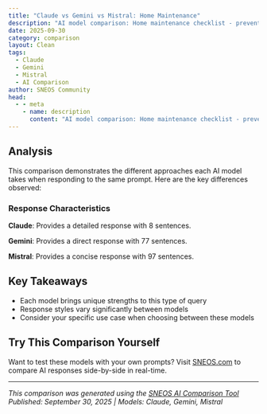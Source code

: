 ```yaml
---
title: "Claude vs Gemini vs Mistral: Home Maintenance"
description: "AI model comparison: Home maintenance checklist - prevent costly repairs..."
date: 2025-09-30
category: comparison
layout: Clean
tags:
  - Claude
  - Gemini
  - Mistral
  - AI Comparison
author: SNEOS Community
head:
  - - meta
    - name: description
      content: "AI model comparison: Home maintenance checklist - prevent costly repairs..."
---
```


<ChatComparison
  title="Claude vs Gemini vs Mistral: Home Maintenance"
  prompt="Home maintenance checklist - prevent costly repairs"
  :responses='{
    "Claude": "# Home Maintenance Checklist: Prevent Costly Repairs\n\n## Monthly Tasks\n\n### Interior\n- [ ] Test smoke and carbon monoxide detectors\n- [ ] Check and replace HVAC filters\n- [ ] Run water in unused drains to prevent trap drying\n- [ ] Test GFCI outlets (bathroom, kitchen, outdoor)\n- [ ] Check for water leaks under sinks and around toilets\n\n### Exterior\n- [ ] Walk around property checking for damage\n- [ ] Clear debris from gutters and downspouts\n- [ ] Trim vegetation away from house (3-foot clearance)\n\n## Seasonal Tasks\n\n### Spring\n- [ ] **HVAC**: Schedule professional tune-up for AC\n- [ ] **Roof**: Inspect for loose/damaged shingles, flashing\n- [ ] **Gutters**: Deep clean and check for proper drainage\n- [ ] **Exterior**: Power wash siding, deck, walkways\n- [ ] **Landscaping**: Check grading slopes away from foundation\n- [ ] **Windows**: Inspect caulking and weatherstripping\n\n### Summer\n- [ ] **Plumbing**: Check outdoor spigots and irrigation\n- [ ] **Deck/Patio**: Inspect and reseal wood surfaces\n- [ ] **Driveway**: Fill cracks before they expand\n- [ ] **Attic**: Check insulation and ventilation\n\n### Fall\n- [ ] **HVAC**: Schedule furnace inspection and cleaning\n- [ ] **Chimney**: Professional inspection and cleaning\n- [ ] **Gutters**: Final cleaning before winter\n- [ ] **Weatherization**: Seal gaps, install storm windows\n- [ ] **Outdoor water**: Drain and shut off exterior lines\n- [ ] **Trees**: Trim branches near house/power lines\n\n### Winter\n- [ ] **Ice dams**: Keep gutters clear, ensure proper attic ventilation\n- [ ] **Pipes**: Insulate exposed plumbing\n- [ ] **Heating**: Monitor system performance\n- [ ] **Interior**: Check for drafts and moisture issues\n\n## Annual Tasks\n\n### Major Systems\n- [ ] **Water heater**: Flush tank and check anode rod\n- [ ] **Septic system**: Professional inspection (every 1-3 years)\n- [ ] **Well water**: Test water quality\n- [ ] **Electrical**: Have panel inspected by electrician\n- [ ] **Foundation**: Check for cracks, settling, moisture\n\n### Preventive Maintenance\n- [ ] **Caulking**: Refresh around windows, doors, tubs\n- [ ] **Paint touch-ups**: Address chips before moisture enters\n- [ ] **Appliance maintenance**: Clean dryer vents, refrigerator coils\n- [ ] **Garage door**: Lubricate hardware, test safety features\n\n## High-Priority Items (Address Immediately)\n\n### Water Issues\n- Roof leaks or missing shingles\n- Foundation cracks or water intrusion\n- Plumbing leaks or water damage\n- Poor drainage around foundation\n\n### Safety Hazards\n- Electrical issues (flickering, outlets not working)\n- Gas leaks or carbon monoxide concerns\n- Structural damage or sagging\n- Fire hazards (damaged wiring, blocked vents)\n\n## Money-Saving Tips\n\n1. **DIY what you can**: Basic caulking, filter changes, minor repairs\n2. **Buy quality materials**: Spend more upfront for longer-lasting results\n3. **Keep maintenance records**: Helps with warranty claims and resale\n4. **Address small problems quickly**: A $20 caulk job can prevent $2,000 in water damage\n5. **Seasonal shopping**: Buy maintenance supplies during off-season sales\n\n## When to Call Professionals\n\n- Electrical work beyond basic outlet replacement\n- Major plumbing repairs\n- Roof work above single-story height\n- HVAC system repairs\n- Structural issues\n- Anything you\u0027re not comfortable doing safely\n\n## Estimated Cost Prevention\n\nRegular maintenance typically costs 1-3% of home value annually but can prevent repairs costing 5-10% of home value. A $200 annual HVAC tune-up can prevent a $5,000\u002B system replacement.\n\n**Pro tip**: Create a home maintenance fund of $1-2 per square foot of your home annually for repairs and maintenance.",
    "Gemini": "Okay, here\u0027s a comprehensive home maintenance checklist to help you prevent costly repairs, broken down by frequency and category:\n\n**I.  Monthly Tasks:**\n\n*   **HVAC System:**\n    *   **Air Filters:** Check and replace or clean air filters.  Dirty filters reduce efficiency and can damage the HVAC system.\n*   **Plumbing:**\n    *   **Check Faucets and Toilets:** Look for leaks and drips.  Even small leaks can waste a lot of water and lead to larger problems.\n    *   **Run Water in Infrequently Used Drains:**  Run water down drains in guest bathrooms, basement sinks, etc., to keep the traps full and prevent sewer gas from entering the house.\n*   **Appliances:**\n    *   **Garbage Disposal:** Run with cold water and ice cubes to clean and sharpen the blades.\n*   **Safety:**\n    *   **Smoke Detectors \u0026 Carbon Monoxide Detectors:** Test all smoke and carbon monoxide detectors.  Replace batteries as needed (or per manufacturer instructions).\n*   **Exterior:**\n    *   **Walk around the perimeter:** check for any new cracks, damage to the foundation, or issues with the siding.\n\n**II. Quarterly Tasks (Every 3 Months):**\n\n*   **HVAC System:**\n    *   **Inspect Outdoor HVAC Unit:**  Clear away any debris (leaves, branches, etc.) from around the unit.\n*   **Plumbing:**\n    *   **Check Water Heater:** Inspect for leaks, corrosion, or sediment buildup.  Consider flushing the water heater according to manufacturer\u0027s instructions to remove sediment.\n*   **Appliances:**\n    *   **Refrigerator Coils:** Clean refrigerator coils (usually located on the back or bottom) to improve efficiency.  Unplug the refrigerator first.\n    *   **Range Hood Filter:** Clean or replace the range hood filter.\n*   **Electrical:**\n    *   **Test GFCI Outlets:** Test Ground Fault Circuit Interrupter (GFCI) outlets in bathrooms, kitchens, and outdoor areas.  Press the \u0022test\u0022 button, then the \u0022reset\u0022 button.\n*   **Safety:**\n    *   **Fire Extinguishers:** Check the pressure gauge on fire extinguishers. Ensure they are easily accessible and that you know how to use them.\n*   **Exterior:**\n    *   **Gutters and Downspouts:** Inspect and clean gutters and downspouts, especially after heavy rain or leaf fall.\n*   **Interior:**\n    *   **Check Caulking and Grout:** Inspect caulking around tubs, showers, sinks, and countertops.  Repair or replace as needed.  Check grout for cracks and repair.\n\n**III. Semi-Annual Tasks (Every 6 Months):**\n\n*   **HVAC System:**\n    *   **HVAC Ductwork Visual Inspection:** Look for any visible damage.\n*   **Plumbing:**\n    *   **Check Washing Machine Hoses:** Inspect washing machine hoses for cracks, bulges, or leaks.  Replace rubber hoses with stainless steel braided hoses for added protection against bursting.\n*   **Appliances:**\n    *   **Dryer Vent:** Clean the dryer vent thoroughly to prevent fire hazards and improve drying efficiency.\n*   **Safety:**\n    *   **Smoke \u0026 CO Detector Check:** Check expiration dates on smoke and carbon monoxide detectors. Most have a lifespan of 5-10 years. Replace as needed.\n*   **Exterior:**\n    *   **Inspect Foundation:** Check the foundation for cracks, settling, or water damage.\n*   **Garage Door:** Lubricate garage door springs, rollers, and hinges.  Test the auto-reverse safety feature.\n*   **Interior:**\n    *   **Check Door \u0026 Window Seals:** Inspect weather stripping around doors and windows. Replace if damaged.\n*   **Basement/Crawlspace:**\n    *   **Check for Moisture:** Inspect for signs of moisture or leaks in the basement or crawlspace.\n    *   **Sump Pump:** Test the sump pump to ensure it\u0027s working properly. Pour water into the sump pit to activate the pump.\n\n**IV. Annual Tasks:**\n\n*   **HVAC System:**\n    *   **Professional HVAC Inspection:** Schedule a professional HVAC inspection and tune-up.\n*   **Plumbing:**\n    *   **Inspect Plumbing:** Examine exposed pipes for corrosion.\n    *   **Septic Tank (If Applicable):** Have your septic tank inspected and pumped as needed.\n*   **Electrical:**\n    *   **Electrical Panel:** Inspect the electrical panel for loose wires or corrosion.  Consult a qualified electrician for any repairs or concerns.\n*   **Roof:**\n    *   **Roof Inspection:** Inspect the roof for damaged or missing shingles, leaks, or other problems.  It\u0027s best to hire a professional for this task, especially if you\u0027re not comfortable on a ladder.\n*   **Exterior:**\n    *   **Inspect Siding:** Check siding for damage (cracks, rot, etc.).\n    *   **Wood Trim:** Inspect wood trim around windows, doors, and the foundation.  Repair or repaint as needed to prevent rot.\n    *   **Deck/Patio:** Inspect the deck or patio for damage, rot, or loose boards.  Clean and reseal or stain as needed.\n*   **Interior:**\n    *   **Inspect Attic:** Check the attic for leaks, insulation problems, and signs of pests.\n    *   **Fireplace/Chimney:** Have the fireplace and chimney inspected and cleaned.\n*   **Landscaping:**\n    *   **Tree Trimming:** Trim trees and shrubs to prevent them from damaging the house.\n\n**V.  As Needed:**\n\n*   **Pest Control:** Address any pest problems promptly.\n*   **Painting:** Touch up paint as needed to protect surfaces from the elements.\n*   **Gutter Cleaning:** Clean gutters more frequently if you have a lot of trees around your property.\n\n**Tips for Using This Checklist:**\n\n*   **Create a Schedule:**  Use a calendar or task management app to schedule these tasks.\n*   **Keep Records:**  Keep records of all maintenance work performed, including dates and costs.\n*   **DIY vs. Professional:**  Determine which tasks you can handle yourself and which require a professional.  Don\u0027t hesitate to call a qualified contractor for work that\u0027s beyond your skill level.\n*   **Prioritize:** Focus on the most important tasks first, such as safety-related items and those that can prevent major damage.\n*   **Be Proactive:**  Don\u0027t wait for problems to develop.  Regular maintenance can prevent costly repairs down the road.\n*   **Tailor it to Your Home:** This is a general checklist.  Adjust it to fit the specific needs of your home and climate.\n\n**Disclaimer:**  This checklist is for informational purposes only and should not be considered a substitute for professional advice. Consult with qualified professionals for specific maintenance recommendations for your home. Good luck and happy maintaining!\n",
    "Mistral": "Creating a home maintenance checklist can help you stay on top of routine tasks and prevent costly repairs. Here\u0027s a comprehensive checklist to follow:\n\n### Monthly Tasks\n1. **Test Smoke and Carbon Monoxide Detectors**: Ensure they are functioning properly and replace batteries as needed.\n2. **Clean Kitchen and Bathroom Drains**: Use a drain cleaner or baking soda and vinegar to prevent clogs.\n3. **Inspect and Clean Range Hood Filters**: Remove grease buildup to maintain efficiency.\n4. **Check Water Softener**: Add salt if needed.\n5. **Clean Garbage Disposal**: Use ice cubes and citrus peels to clean and freshen.\n6. **Test Garage Door Opener**: Ensure it is functioning properly and check the safety reverse mechanism.\n7. **Inspect Fire Extinguishers**: Ensure they are accessible and fully charged.\n\n### Quarterly Tasks\n1. **Test GFCI Outlets**: Press the test button to ensure they are working correctly.\n2. **Run Water in Unused Spaces**: Flush toilets and run water in sinks and showers to prevent grime buildup.\n3. **Check Water Heater**: Drain a quart of water to remove sediment.\n4. **Inspect and Clean Dryer Vent**: Remove lint to prevent fires and improve efficiency.\n5. **Clean Refrigerator Coils**: Vacuum the coils to improve efficiency.\n6. **Check for Leaks**: Inspect faucets, toilets, and pipes for any signs of leaks.\n7. **Clean Oven and Stovetop**: Remove grease and food particles to prevent fires.\n\n### Semi-Annual Tasks\n1. **Service Heating and Cooling Systems**: Schedule professional maintenance.\n2. **Clean Gutters**: Remove debris to prevent water damage.\n3. **Inspect Roof**: Check for missing or damaged shingles.\n4. **Check and Clean Chimney**: Ensure it is free of debris and creosote.\n5. **Test Sump Pump**: Pour water into the sump pit to ensure it is working properly.\n6. **Inspect and Clean Windows**: Check for cracks and clean to maintain visibility.\n7. **Check for Pests**: Look for signs of termites, rodents, and other pests.\n\n### Annual Tasks\n1. **Inspect and Clean Fireplace**: Ensure it is safe for use.\n2. **Check and Seal Windows and Doors**: Inspect for drafts and seal as needed.\n3. **Service Septic Tank**: Schedule a professional cleaning.\n4. **Inspect Foundation**: Check for cracks or settling.\n5. **Check and Clean Deck/Patio**: Inspect for rot or damage and clean surfaces.\n6. **Service Major Appliances**: Schedule professional maintenance for refrigerators, ovens, and dishwashers.\n7. **Inspect Plumbing**: Check for leaks, corrosion, and water pressure issues.\n8. **Check Electrical System**: Inspect outlets, switches, and wiring for any issues.\n9. **Inspect and Clean HVAC Ducts**: Ensure they are free of debris and dust.\n10. **Review Home Insurance Policy**: Ensure it is up-to-date and covers all necessary aspects.\n\n### Seasonal Tasks\n#### Spring\n1. **Check and Clean Air Conditioning Unit**: Ensure it is ready for summer use.\n2. **Inspect and Repair Screens**: Check for tears and repair as needed.\n3. **Check Outdoor Faucets**: Ensure they are functioning properly.\n4. **Inspect and Clean Outdoor Lighting**: Replace bulbs and clean fixtures.\n\n#### Summer\n1. **Check and Clean Pool/Spa**: Ensure it is ready for use.\n2. **Inspect and Clean Grill**: Ensure it is safe for use.\n3. **Check and Clean Outdoor Furniture**: Ensure it is in good condition.\n4. **Inspect and Clean Lawn Equipment**: Ensure it is functioning properly.\n\n#### Fall\n1. **Check and Clean Heating System**: Ensure it is ready for winter use.\n2. **Inspect and Clean Fireplace**: Ensure it is safe for use.\n3. **Check and Clean Gutters**: Remove debris to prevent water damage.\n4. **Inspect and Clean Outdoor Lighting**: Replace bulbs and clean fixtures.\n\n#### Winter\n1. **Check and Clean Heating System**: Ensure it is functioning properly.\n2. **Inspect and Clean Fireplace**: Ensure it is safe for use.\n3. **Check and Clean Gutters**: Remove debris to prevent water damage.\n4. **Inspect and Clean Outdoor Lighting**: Replace bulbs and clean fixtures.\n\nBy following this checklist, you can maintain your home efficiently and avoid costly repairs. Regular maintenance not only saves money but also ensures the safety and longevity of your home."
  }'
  published-date="22:46"
/>

## Analysis

This comparison demonstrates the different approaches each AI model takes when responding to the same prompt. Here are the key differences observed:

### Response Characteristics

**Claude**: Provides a detailed response with 8 sentences. 

**Gemini**: Provides a direct response with 77 sentences. 

**Mistral**: Provides a concise response with 97 sentences. 

## Key Takeaways

- Each model brings unique strengths to this type of query
- Response styles vary significantly between models
- Consider your specific use case when choosing between these models

## Try This Comparison Yourself

Want to test these models with your own prompts? Visit [SNEOS.com](https://sneos.com) to compare AI responses side-by-side in real-time.

---

*This comparison was generated using the [SNEOS AI Comparison Tool](https://sneos.com)*
*Published: September 30, 2025 | Models: Claude, Gemini, Mistral*
